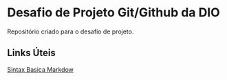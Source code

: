 # Desafio de Projeto Git/Github da DIO
Repositório criado para o desafio de projeto.

## Links Úteis
[Sintax Basica Markdow](https://www.markdownguide.org/basic-syntax/)
